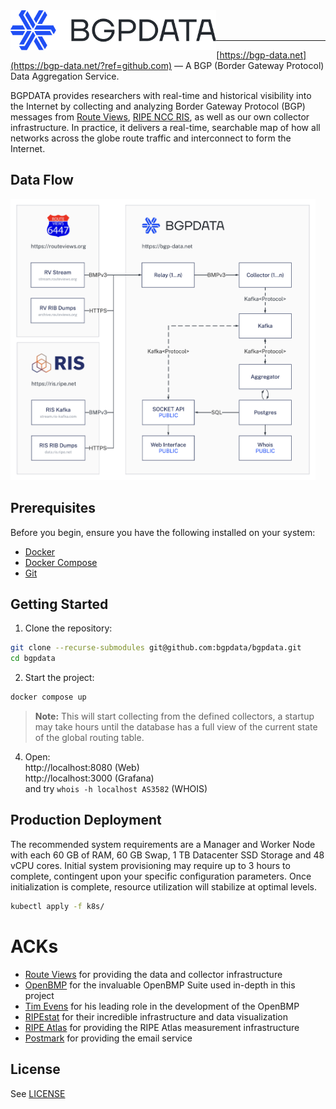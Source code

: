 <img title="BGPDATA" src="logo.svg" height="64" align="left" />

<br />
<br />

---

[https://bgp-data.net](https://bgp-data.net/?ref=github.com) — A BGP (Border Gateway Protocol) Data Aggregation Service.

BGPDATA provides researchers with real-time and historical visibility into the Internet by collecting and analyzing Border Gateway Protocol (BGP) messages from [Route Views](https://www.routeviews.org/), [RIPE NCC RIS](https://ris.ripe.net), as well as our own collector infrastructure. In practice, it delivers a real-time, searchable map of how all networks across the globe route traffic and interconnect to form the Internet.

## Data Flow

<img src="dataflow.png" height="450" />

## Prerequisites

Before you begin, ensure you have the following installed on your system:

-   [Docker](https://docs.docker.com/get-docker/)
-   [Docker Compose](https://docs.docker.com/compose/install/)
-   [Git](https://git-scm.com/book/en/v2/Getting-Started-Installing-Git)

## Getting Started

1. Clone the repository:
```bash
git clone --recurse-submodules git@github.com:bgpdata/bgpdata.git
cd bgpdata
```

2. Start the project:
```sh
docker compose up
```

> **Note:** This will start collecting from the defined collectors, a startup may take hours until the database has a full view of the current state of the global routing table.

4. Open:<br>
http://localhost:8080 (Web)<br>
http://localhost:3000 (Grafana)<br>
and try `whois -h localhost AS3582` (WHOIS)

## Production Deployment

The recommended system requirements are a Manager and Worker Node with each 60 GB of RAM, 60 GB Swap, 1 TB Datacenter SSD Storage and 48 vCPU cores. Initial system provisioning may require up to 3 hours to complete, contingent upon your specific configuration parameters. Once initialization is complete, resource utilization will stabilize at optimal levels.

```sh
kubectl apply -f k8s/
```

# ACKs

-   [Route Views](https://www.routeviews.org/) for providing the data and collector infrastructure
-   [OpenBMP](https://www.openbmp.org/) for the invaluable OpenBMP Suite used in-depth in this project
-   [Tim Evens](https://github.com/TimEvens) for his leading role in the development of the OpenBMP
-   [RIPEstat](https://stat.ripe.net/) for their incredible infrastructure and data visualization
-   [RIPE Atlas](https://atlas.ripe.net/) for providing the RIPE Atlas measurement infrastructure
-   [Postmark](https://postmarkapp.com/) for providing the email service

## License

See [LICENSE](LICENSE)
